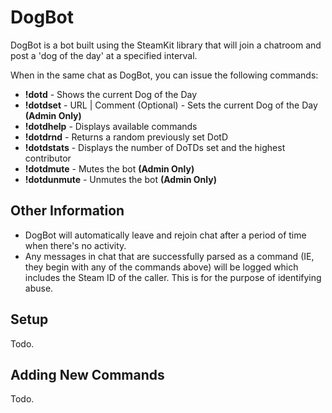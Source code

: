 # DogBot

DogBot is a bot built using the SteamKit library that will join a chatroom and post a 'dog of the day' at a specified interval.

When in the same chat as DogBot, you can issue the following commands:
* **!dotd** - Shows the current Dog of the Day
* **!dotdset** - URL | Comment (Optional) - Sets the current Dog of the Day **(Admin Only)**
* **!dotdhelp** - Displays available commands
* **!dotdrnd** - Returns a random previously set DotD
* **!dotdstats** - Displays the number of DoTDs set and the highest contributor
* **!dotdmute** - Mutes the bot **(Admin Only)**
* **!dotdunmute** - Unmutes the bot **(Admin Only)**

## Other Information ##

* DogBot will automatically leave and rejoin chat after a period of time when there's no activity.
* Any messages in chat that are successfully parsed as a command (IE, they begin with any of the commands above) will be logged which includes the Steam ID of the caller. This is for the purpose of identifying abuse.

## Setup ##

Todo.

## Adding New Commands ##

Todo.
